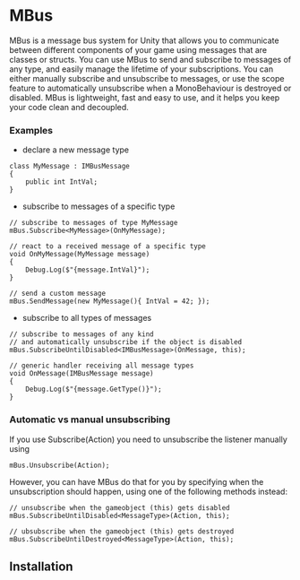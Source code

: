 # MBus
MBus is a message bus system for Unity that allows you to communicate between different components of your game using messages that are classes or structs. You can use MBus to send and subscribe to messages of any type, and easily manage the lifetime of your subscriptions. You can either manually subscribe and unsubscribe to messages, or use the scope feature to automatically unsubscribe when a MonoBehaviour is destroyed or disabled. MBus is lightweight, fast and easy to use, and it helps you keep your code clean and decoupled.


### Examples

- declare a new message type
~~~
class MyMessage : IMBusMessage 
{
    public int IntVal;
}
~~~    

- subscribe to messages of a specific type
~~~  
// subscribe to messages of type MyMessage
mBus.Subscribe<MyMessage>(OnMyMessage);

// react to a received message of a specific type
void OnMyMessage(MyMessage message) 
{
    Debug.Log($"{message.IntVal}");
}

// send a custom message
mBus.SendMessage(new MyMessage(){ IntVal = 42; });
~~~      

- subscribe to all types of messages
~~~  
// subscribe to messages of any kind 
// and automatically unsubscribe if the object is disabled
mBus.SubscribeUntilDisabled<IMBusMessage>(OnMessage, this);

// generic handler receiving all message types
void OnMessage(IMBusMessage message) 
{
    Debug.Log($"{message.GetType()}");
}
~~~  
### Automatic vs manual unsubscribing
If you use Subscribe(Action) you need 
to unsubscribe the listener manually using
~~~
mBus.Unsubscribe(Action);
~~~
However, you can have MBus do that for you by specifying
when the unsubscription should happen, using one of the following methods instead:
~~~
// unsubscribe when the gameobject (this) gets disabled
mBus.SubscribeUntilDisabled<MessageType>(Action, this);

// ubsubscribe when the gameobject (this) gets destroyed
mBus.SubscribeUntilDestroyed<MessageType>(Action, this);
~~~

## Installation



